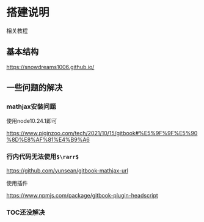 # 搭建说明

相关教程

## 基本结构

https://snowdreams1006.github.io/

## 一些问题的解决

### mathjax安装问题

使用node10.24.1即可

https://www.piginzoo.com/tech/2021/10/15/gitbook#%E5%9F%9F%E5%90%8D%E8%AF%81%E4%B9%A6

### 行内代码无法使用`$\rarr$`

https://github.com/yunsean/gitbook-mathjax-url

使用插件

https://www.npmjs.com/package/gitbook-plugin-headscript

### TOC还没解决